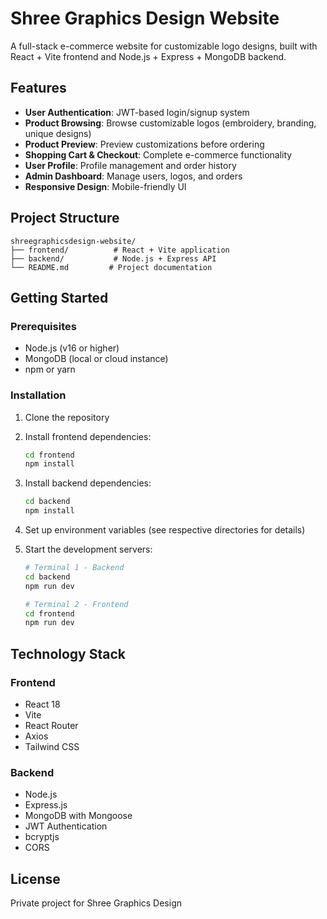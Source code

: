 # Shree Graphics Design Website

A full-stack e-commerce website for customizable logo designs, built with React + Vite frontend and Node.js + Express + MongoDB backend.

## Features

- **User Authentication**: JWT-based login/signup system
- **Product Browsing**: Browse customizable logos (embroidery, branding, unique designs)
- **Product Preview**: Preview customizations before ordering
- **Shopping Cart & Checkout**: Complete e-commerce functionality
- **User Profile**: Profile management and order history
- **Admin Dashboard**: Manage users, logos, and orders
- **Responsive Design**: Mobile-friendly UI

## Project Structure

```
shreegraphicsdesign-website/
├── frontend/          # React + Vite application
├── backend/           # Node.js + Express API
└── README.md         # Project documentation
```

## Getting Started

### Prerequisites

- Node.js (v16 or higher)
- MongoDB (local or cloud instance)
- npm or yarn

### Installation

1. Clone the repository
2. Install frontend dependencies:
   ```bash
   cd frontend
   npm install
   ```

3. Install backend dependencies:
   ```bash
   cd backend
   npm install
   ```

4. Set up environment variables (see respective directories for details)

5. Start the development servers:
   ```bash
   # Terminal 1 - Backend
   cd backend
   npm run dev
   
   # Terminal 2 - Frontend
   cd frontend
   npm run dev
   ```

## Technology Stack

### Frontend
- React 18
- Vite
- React Router
- Axios
- Tailwind CSS

### Backend
- Node.js
- Express.js
- MongoDB with Mongoose
- JWT Authentication
- bcryptjs
- CORS

## License

Private project for Shree Graphics Design